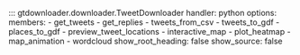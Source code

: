 ::: gtdownloader.downloader.TweetDownloader
    handler: python
    options: 
        members:
            - get_tweets
            - get_replies
            - tweets_from_csv
            - tweets_to_gdf
            - places_to_gdf
            - preview_tweet_locations
            - interactive_map
            - plot_heatmap
            - map_animation
            - wordcloud
        show_root_heading: false
        show_source: false